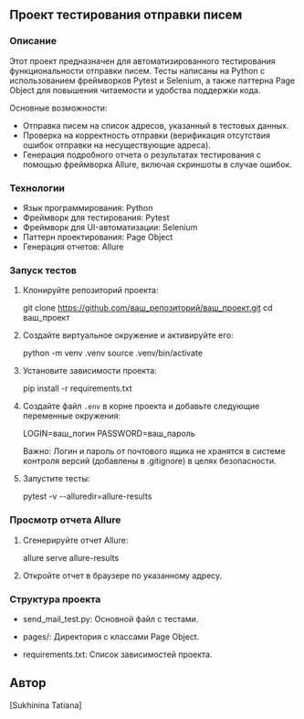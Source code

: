 ## Проект тестирования отправки писем

### Описание

Этот проект предназначен для автоматизированного тестирования функциональности отправки писем. Тесты написаны на Python с использованием фреймворков Pytest и Selenium, а также паттерна Page Object для повышения читаемости и удобства поддержки кода. 

Основные возможности:

* Отправка писем на список адресов, указанный в тестовых данных.
* Проверка на корректность отправки (верификация отсутствия ошибок отправки на несуществующие адреса).
* Генерация подробного отчета о результатах тестирования с помощью фреймворка Allure, включая скриншоты в случае ошибок.

### Технологии

* Язык программирования: Python
* Фреймворк для тестирования: Pytest
* Фреймворк для UI-автоматизации: Selenium
* Паттерн проектирования: Page Object
* Генерация отчетов: Allure

### Запуск тестов

1. Клонируйте репозиторий проекта:
   
   git clone https://github.com/ваш_репозиторий/ваш_проект.git 
   cd ваш_проект
   
2. Создайте виртуальное окружение и активируйте его:
   
   python -m venv .venv
   source .venv/bin/activate
   
3. Установите зависимости проекта:
   
   pip install -r requirements.txt
   
4. Создайте файл `.env` в корне проекта и добавьте следующие переменные окружения:
   
   LOGIN=ваш_логин
   PASSWORD=ваш_пароль
   
   Важно: Логин и пароль от почтового ящика не хранятся в системе контроля версий (добавлены в .gitignore) в целях безопасности.

5. Запустите тесты:
   
   pytest -v --alluredir=allure-results
   

### Просмотр отчета Allure

1. Сгенерируйте отчет Allure:
   
   allure serve allure-results
   
2. Откройте отчет в браузере по указанному адресу.

### Структура проекта

* send_mail_test.py: Основной файл с тестами.
* pages/: Директория с классами Page Object.

* requirements.txt: Список зависимостей проекта.

## Автор

[Sukhinina Tatiana]
